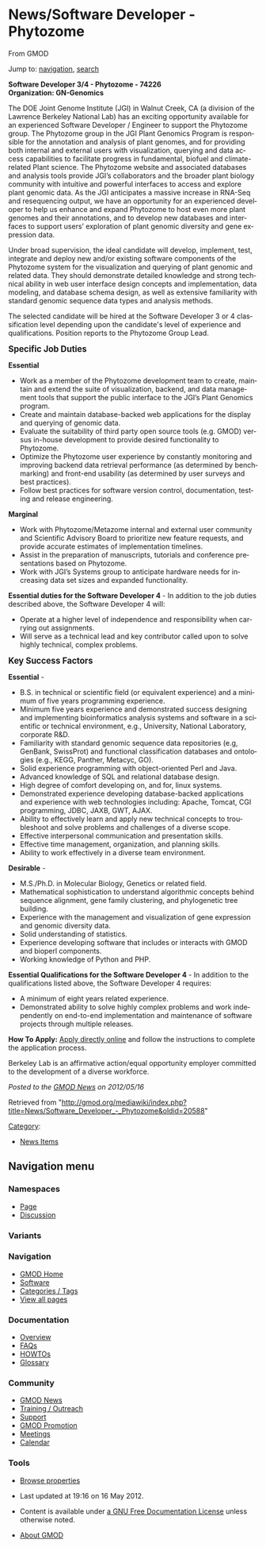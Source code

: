 <div id="mw-page-base" class="noprint">

</div>

<div id="mw-head-base" class="noprint">

</div>

<div id="content" class="mw-body" role="main">

<span id="top"></span>

<div id="mw-js-message" style="display:none;">

</div>



# <span dir="auto">News/Software Developer - Phytozome</span>

<div id="bodyContent">

<div id="siteSub">

From GMOD

</div>

<div id="contentSub">

</div>

<div id="jump-to-nav" class="mw-jump">

Jump to: [navigation](#mw-navigation), [search](#p-search)

</div>

<div id="mw-content-text" class="mw-content-ltr" lang="en" dir="ltr">

**Software Developer 3/4 - Phytozome - 74226**  
**Organization: GN-Genomics**

The DOE Joint Genome Institute (JGI) in Walnut Creek, CA (a division of
the Lawrence Berkeley National Lab) has an exciting opportunity
available for an experienced Software Developer / Engineer to support
the Phytozome group. The Phytozome group in the JGI Plant Genomics
Program is responsible for the annotation and analysis of plant genomes,
and for providing both internal and external users with visualization,
querying and data access capabilities to facilitate progress in
fundamental, biofuel and climate-related Plant science. The Phytozome
website and associated databases and analysis tools provide JGI’s
collaborators and the broader plant biology community with intuitive and
powerful interfaces to access and explore plant genomic data. As the JGI
anticipates a massive increase in RNA-Seq and resequencing output, we
have an opportunity for an experienced developer to help us enhance and
expand Phytozome to host even more plant genomes and their annotations,
and to develop new databases and interfaces to support users’
exploration of plant genomic diversity and gene expression data.

Under broad supervision, the ideal candidate will develop, implement,
test, integrate and deploy new and/or existing software components of
the Phytozome system for the visualization and querying of plant genomic
and related data. They should demonstrate detailed knowledge and strong
technical ability in web user interface design concepts and
implementation, data modeling, and database schema design, as well as
extensive familiarity with standard genomic sequence data types and
analysis methods.

The selected candidate will be hired at the Software Developer 3 or 4
classification level depending upon the candidate's level of experience
and qualifications. Position reports to the Phytozome Group Lead.

<span style="font-size: larger;">**Specific Job Duties**</span>

**Essential**

- Work as a member of the Phytozome development team to create, maintain
  and extend the suite of visualization, backend, and data management
  tools that support the public interface to the JGI’s Plant Genomics
  program.
- Create and maintain database-backed web applications for the display
  and querying of genomic data.
- Evaluate the suitability of third party open source tools (e.g. GMOD)
  versus in-house development to provide desired functionality to
  Phytozome.
- Optimize the Phytozome user experience by constantly monitoring and
  improving backend data retrieval performance (as determined by
  benchmarking) and front-end usability (as determined by user surveys
  and best practices).
- Follow best practices for software version control, documentation,
  testing and release engineering.

**Marginal**

- Work with Phytozome/Metazome internal and external user community and
  Scientific Advisory Board to prioritize new feature requests, and
  provide accurate estimates of implementation timelines.
- Assist in the preparation of manuscripts, tutorials and conference
  presentations based on Phytozome.
- Work with JGI’s Systems group to anticipate hardware needs for
  increasing data set sizes and expanded functionality.

**Essential duties for the Software Developer 4** - In addition to the
job duties described above, the Software Developer 4 will:

- Operate at a higher level of independence and responsibility when
  carrying out assignments.
- Will serve as a technical lead and key contributor called upon to
  solve highly technical, complex problems.

<span style="font-size: larger;">**Key Success Factors**</span>

**Essential** -

- B.S. in technical or scientific field (or equivalent experience) and a
  minimum of five years programming experience.
- Minimum five years experience and demonstrated success designing and
  implementing bioinformatics analysis systems and software in a
  scientific or technical environment, e.g., University, National
  Laboratory, corporate R&D.
- Familiarity with standard genomic sequence data repositories (e.g,
  GenBank, SwissProt) and functional classification databases and
  ontologies (e.g., KEGG, Panther, Metacyc, GO).
- Solid experience programming with object-oriented Perl and Java.
- Advanced knowledge of SQL and relational database design.
- High degree of comfort developing on, and for, linux systems.
- Demonstrated experience developing database-backed applications and
  experience with web technologies including: Apache, Tomcat, CGI
  programming, JDBC, JAXB, GWT, AJAX.
- Ability to effectively learn and apply new technical concepts to
  troubleshoot and solve problems and challenges of a diverse scope.
- Effective interpersonal communication and presentation skills.
- Effective time management, organization, and planning skills.
- Ability to work effectively in a diverse team environment.

**Desirable** -

- M.S./Ph.D. in Molecular Biology, Genetics or related field.
- Mathematical sophistication to understand algorithmic concepts behind
  sequence alignment, gene family clustering, and phylogenetic tree
  building.
- Experience with the management and visualization of gene expression
  and genomic diversity data.
- Solid understanding of statistics.
- Experience developing software that includes or interacts with GMOD
  and bioperl components.
- Working knowledge of Python and PHP.

**Essential Qualifications for the Software Developer 4** - In addition
to the qualifications listed above, the Software Developer 4 requires:

- A minimum of eight years related experience.
- Demonstrated ability to solve highly complex problems and work
  independently on end-to-end implementation and maintenance of software
  projects through multiple releases.

**How To Apply:** <a
href="https://lbl.taleo.net/careersection/2/jobdetail.ftl?lang=en&amp;job=74226"
class="external text" rel="nofollow">Apply directly online</a> and
follow the instructions to complete the application process.

Berkeley Lab is an affirmative action/equal opportunity employer
committed to the development of a diverse workforce.

  

<div class="newsfooter">

*Posted to the [GMOD News](../GMOD_News "GMOD News") on 2012/05/16*

</div>

</div>

<div class="printfooter">

Retrieved from
"<http://gmod.org/mediawiki/index.php?title=News/Software_Developer_-_Phytozome&oldid=20588>"

</div>

<div id="catlinks" class="catlinks">

<div id="mw-normal-catlinks" class="mw-normal-catlinks">

[Category](../Special:Categories "Special:Categories"):

- [News Items](../Category:News_Items "Category:News Items")

</div>

</div>

<div class="visualClear">

</div>

</div>

</div>

<div id="mw-navigation">

## Navigation menu

<div id="mw-head">



<div id="left-navigation">

<div id="p-namespaces" class="vectorTabs" role="navigation"
aria-labelledby="p-namespaces-label">

### Namespaces

- <span id="ca-nstab-main"><a href="Software_Developer_-_Phytozome" accesskey="c"
  title="View the content page [c]">Page</a></span>
- <span id="ca-talk"><a
  href="http://gmod.org/mediawiki/index.php?title=Talk:News/Software_Developer_-_Phytozome&amp;action=edit&amp;redlink=1"
  accesskey="t"
  title="Discussion about the content page [t]">Discussion</a></span>

</div>

<div id="p-variants" class="vectorMenu emptyPortlet" role="navigation"
aria-labelledby="p-variants-label">

### 

### Variants[](#)

<div class="menu">

</div>

</div>

</div>

<div id="right-navigation">





</div>



</div>

</div>

</div>

<div id="mw-panel">

<div id="p-logo" role="banner">

<a href="../Main_Page"
style="background-image: url(../../images/GMOD-cogs.png);"
title="Visit the main page"></a>

</div>

<div id="p-Navigation" class="portal" role="navigation"
aria-labelledby="p-Navigation-label">

### Navigation

<div class="body">

- <span id="n-GMOD-Home">[GMOD Home](../Main_Page)</span>
- <span id="n-Software">[Software](../GMOD_Components)</span>
- <span id="n-Categories-.2F-Tags">[Categories /
  Tags](../Categories)</span>
- <span id="n-View-all-pages">[View all
  pages](../Special:AllPages)</span>

</div>

</div>

<div id="p-Documentation" class="portal" role="navigation"
aria-labelledby="p-Documentation-label">

### Documentation

<div class="body">

- <span id="n-Overview">[Overview](../Overview)</span>
- <span id="n-FAQs">[FAQs](../Category:FAQ)</span>
- <span id="n-HOWTOs">[HOWTOs](../Category:HOWTO)</span>
- <span id="n-Glossary">[Glossary](../Glossary)</span>

</div>

</div>

<div id="p-Community" class="portal" role="navigation"
aria-labelledby="p-Community-label">

### Community

<div class="body">

- <span id="n-GMOD-News">[GMOD News](../GMOD_News)</span>
- <span id="n-Training-.2F-Outreach">[Training /
  Outreach](../Training_and_Outreach)</span>
- <span id="n-Support">[Support](../Support)</span>
- <span id="n-GMOD-Promotion">[GMOD Promotion](../GMOD_Promotion)</span>
- <span id="n-Meetings">[Meetings](../Meetings)</span>
- <span id="n-Calendar">[Calendar](../Calendar)</span>

</div>

</div>

<div id="p-tb" class="portal" role="navigation"
aria-labelledby="p-tb-label">

### Tools

<div class="body">


- <span id="t-smwbrowselink"><a href="../Special:Browse/News-2FSoftware_Developer_-2D_Phytozome"
  rel="smw-browse">Browse properties</a></span>


</div>

</div>

</div>

</div>

<div id="footer" role="contentinfo">

- <span id="footer-info-lastmod">Last updated at 19:16 on 16 May
  2012.</span>
<!-- - <span id="footer-info-viewcount">10,078 page views.</span> -->
- <span id="footer-info-copyright">Content is available under
  <a href="http://www.gnu.org/licenses/fdl-1.3.html" class="external"
  rel="nofollow">a GNU Free Documentation License</a> unless otherwise
  noted.</span>

<!-- -->

- <span id="footer-places-about">[About
  GMOD](../GMOD:About "GMOD:About")</span>

<!-- -->






</div>
